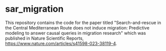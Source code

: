 # sar_migration
This repository contains the code for the paper titled "Search-and-rescue in the Central Mediterranean Route does not induce migration: Predictive modeling to answer causal queries in migration research" which was published in Nature Scientific Reports, https://www.nature.com/articles/s41598-023-38119-4.
